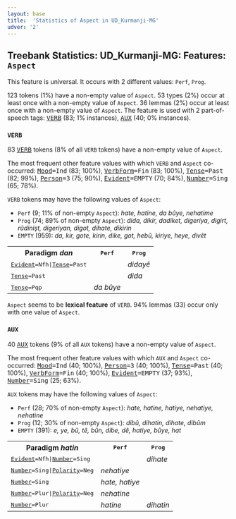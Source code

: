 ```yaml
---
layout: base
title:  'Statistics of Aspect in UD_Kurmanji-MG'
udver: '2'
---
```


## Treebank Statistics: UD_Kurmanji-MG: Features: `Aspect`

This feature is universal.
It occurs with 2 different values: `Perf`, `Prog`.

123 tokens (1%) have a non-empty value of `Aspect`.
53 types (2%) occur at least once with a non-empty value of `Aspect`.
36 lemmas (2%) occur at least once with a non-empty value of `Aspect`.
The feature is used with 2 part-of-speech tags: <tt><a href="kmr_mg-pos-VERB.html">VERB</a></tt> (83; 1% instances), <tt><a href="kmr_mg-pos-AUX.html">AUX</a></tt> (40; 0% instances).

### `VERB`

83 <tt><a href="kmr_mg-pos-VERB.html">VERB</a></tt> tokens (8% of all `VERB` tokens) have a non-empty value of `Aspect`.

The most frequent other feature values with which `VERB` and `Aspect` co-occurred: <tt><a href="kmr_mg-feat-Mood.html">Mood</a></tt><tt>=Ind</tt> (83; 100%), <tt><a href="kmr_mg-feat-VerbForm.html">VerbForm</a></tt><tt>=Fin</tt> (83; 100%), <tt><a href="kmr_mg-feat-Tense.html">Tense</a></tt><tt>=Past</tt> (82; 99%), <tt><a href="kmr_mg-feat-Person.html">Person</a></tt><tt>=3</tt> (75; 90%), <tt><a href="kmr_mg-feat-Evident.html">Evident</a></tt><tt>=EMPTY</tt> (70; 84%), <tt><a href="kmr_mg-feat-Number.html">Number</a></tt><tt>=Sing</tt> (65; 78%).

`VERB` tokens may have the following values of `Aspect`:

* `Perf` (9; 11% of non-empty `Aspect`): <em>hate, hatine, da bûye, nehatime</em>
* `Prog` (74; 89% of non-empty `Aspect`): <em>dida, dikir, dadiket, digeriya, digirt, rûdinişt, digeriyan, digot, dihate, dikirin</em>
* `EMPTY` (959): <em>da, kir, gote, kirin, dike, got, hebû, kiriye, heye, divêt</em>

<table>
  <tr><th>Paradigm <i>dan</i></th><th><tt>Perf</tt></th><th><tt>Prog</tt></th></tr>
  <tr><td><tt><tt><a href="kmr_mg-feat-Evident.html">Evident</a></tt><tt>=Nfh</tt>|<tt><a href="kmr_mg-feat-Tense.html">Tense</a></tt><tt>=Past</tt></tt></td><td></td><td><em>didayê</em></td></tr>
  <tr><td><tt><tt><a href="kmr_mg-feat-Tense.html">Tense</a></tt><tt>=Past</tt></tt></td><td></td><td><em>dida</em></td></tr>
  <tr><td><tt><tt><a href="kmr_mg-feat-Tense.html">Tense</a></tt><tt>=Pqp</tt></tt></td><td><em>da bûye</em></td><td></td></tr>
</table>

`Aspect` seems to be **lexical feature** of `VERB`. 94% lemmas (33) occur only with one value of `Aspect`.

### `AUX`

40 <tt><a href="kmr_mg-pos-AUX.html">AUX</a></tt> tokens (9% of all `AUX` tokens) have a non-empty value of `Aspect`.

The most frequent other feature values with which `AUX` and `Aspect` co-occurred: <tt><a href="kmr_mg-feat-Mood.html">Mood</a></tt><tt>=Ind</tt> (40; 100%), <tt><a href="kmr_mg-feat-Person.html">Person</a></tt><tt>=3</tt> (40; 100%), <tt><a href="kmr_mg-feat-Tense.html">Tense</a></tt><tt>=Past</tt> (40; 100%), <tt><a href="kmr_mg-feat-VerbForm.html">VerbForm</a></tt><tt>=Fin</tt> (40; 100%), <tt><a href="kmr_mg-feat-Evident.html">Evident</a></tt><tt>=EMPTY</tt> (37; 93%), <tt><a href="kmr_mg-feat-Number.html">Number</a></tt><tt>=Sing</tt> (25; 63%).

`AUX` tokens may have the following values of `Aspect`:

* `Perf` (28; 70% of non-empty `Aspect`): <em>hate, hatine, hatiye, nehatiye, nehatine</em>
* `Prog` (12; 30% of non-empty `Aspect`): <em>dibû, dihatin, dihate, dibûm</em>
* `EMPTY` (391): <em>e, ye, bû, tê, bûn, dibe, dê, hatiye, bûye, hat</em>

<table>
  <tr><th>Paradigm <i>hatin</i></th><th><tt>Perf</tt></th><th><tt>Prog</tt></th></tr>
  <tr><td><tt><tt><a href="kmr_mg-feat-Evident.html">Evident</a></tt><tt>=Nfh</tt>|<tt><a href="kmr_mg-feat-Number.html">Number</a></tt><tt>=Sing</tt></tt></td><td></td><td><em>dihate</em></td></tr>
  <tr><td><tt><tt><a href="kmr_mg-feat-Number.html">Number</a></tt><tt>=Sing</tt>|<tt><a href="kmr_mg-feat-Polarity.html">Polarity</a></tt><tt>=Neg</tt></tt></td><td><em>nehatiye</em></td><td></td></tr>
  <tr><td><tt><tt><a href="kmr_mg-feat-Number.html">Number</a></tt><tt>=Sing</tt></tt></td><td><em>hate, hatiye</em></td><td></td></tr>
  <tr><td><tt><tt><a href="kmr_mg-feat-Number.html">Number</a></tt><tt>=Plur</tt>|<tt><a href="kmr_mg-feat-Polarity.html">Polarity</a></tt><tt>=Neg</tt></tt></td><td><em>nehatine</em></td><td></td></tr>
  <tr><td><tt><tt><a href="kmr_mg-feat-Number.html">Number</a></tt><tt>=Plur</tt></tt></td><td><em>hatine</em></td><td><em>dihatin</em></td></tr>
</table>

